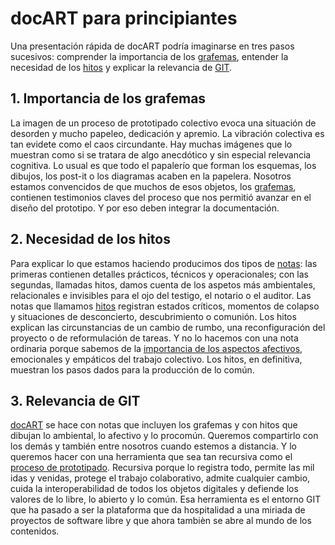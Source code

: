 # docART para principiantes #

Una presentación rápida de docART podría imaginarse en tres pasos sucesivos: comprender la importancia de los [grafemas](https://github.com/docART/documentacion/blob/recipe/prototyping/05_nocion_de_grafema.md), entender la necesidad de los [hitos](https://github.com/docART/documentacion/blob/recipe/prototyping/07_descripcion_de_un_hito.md) y explicar la relevancia de [GIT](https://www.google.es/url?sa=t&rct=j&q=&esrc=s&source=web&cd=6&cad=rja&uact=8&ved=0ahUKEwis2KDuy8LXAhVJnBoKHQlNCcAQFghGMAU&url=https%3A%2F%2Fes.wikipedia.org%2Fwiki%2FGit&usg=AOvVaw25U092MLY3uEdoHVT7OLkp).

## 1.  Importancia de los grafemas ##
La imagen de un proceso de prototipado colectivo evoca una situación de desorden y mucho papeleo, dedicación y apremio. La vibración colectiva es tan evidete como el caos circundante. Hay muchas imágenes que lo muestran como si se tratara de algo anecdótico y sin especial relevancia cognitiva. Lo usual es que todo el papalerío que forman los esquemas, los dibujos, los post-it o los diagramas acaben en la papelera. Nosotros estamos convencidos de que muchos de esos objetos, los [grafemas](https://github.com/docART/documentacion/blob/recipe/prototyping/05_nocion_de_grafema.md), contienen testimonios claves del proceso que nos permitió avanzar en el diseño del prototipo. Y por eso deben integrar la documentación. 

## 2.   Necesidad de los hitos ##
Para explicar lo que estamos haciendo producimos dos tipos de [notas](https://github.com/docART/documentacion/blob/recipe/prototyping/06_descripcion_de_nota.md): las primeras contienen detalles prácticos, técnicos y operacionales; con las segundas, llamadas hitos, damos cuenta de los aspetos más ambientales, relacionales e invisibles para el ojo del testigo, el notario o el auditor. Las notas que llamamos [hitos](https://github.com/docART/documentacion/blob/recipe/prototyping/07_descripcion_de_un_hito.md) registran estados críticos, momentos de colapso y situaciones de desconcierto, descubrimiento o comunión. Los hitos explican las circunstancias de un cambio de rumbo, una reconfiguración del proyecto o de reformulación de tareas. Y no lo hacemos con una nota ordinaria porque sabemos de la [importancia de los aspectos afectivos](https://github.com/docART/documentacion/blob/recipe/prototyping/13_la_importancia_de_los_afectos.md), emocionales y empáticos del trabajo colectivo. Los hitos, en definitiva, muestran los pasos dados para la producción de lo común. 

## 3.   Relevancia de GIT ##
[docART](https://github.com/docART/documentacion/blob/recipe/prototyping/01_introduccion_a_la_propuesta.md) se hace con notas que incluyen los grafemas y con hitos que dibujan lo ambiental, lo afectivo y lo procomún. Queremos compartirlo con los demás y también entre nosotros cuando estemos a distancia. Y lo queremos hacer con una herramienta que sea tan recursiva como el [proceso de prototipado](http://laaventuradeaprender.educalab.es/guias/como-hacer-un-prototipo/). Recursiva porque lo registra todo, permite las mil idas y venidas, protege el trabajo colaborativo, admite cualquier cambio, cuida la interoperabilidad de todos los objetos digitales y defiende los valores de lo libre, lo abierto y lo común. Esa herramienta es el entorno GIT que ha pasado a ser la plataforma que da hospitalidad a una miriada de proyectos de software libre y que ahora tambièn se abre al mundo de los contenidos.
